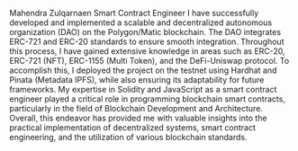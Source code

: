 Mahendra Zulqarnaen
Smart Contract Engineer
I have successfully developed and implemented a scalable and decentralized autonomous organization (DAO) on the Polygon/Matic blockchain. The DAO integrates ERC-721 and ERC-20 standards to ensure smooth integration. Throughout this process, I have gained extensive knowledge in areas such as ERC-20, ERC-721 (NFT), ERC-1155 (Multi Token), and the DeFi-Uniswap protocol. To accomplish this, I deployed the project on the testnet using Hardhat and Pinata (Metadata IPFS), while also ensuring its adaptability for future frameworks. My expertise in Solidity and JavaScript as a smart contract engineer played a critical role in programming blockchain smart contracts, particularly in the field of Blockchain Development and Architecture. 
Overall, this endeavor has provided me with valuable insights into the practical implementation of decentralized systems, smart contract engineering, and the utilization of various blockchain standards.
